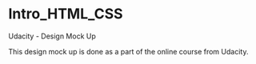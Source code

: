 # Intro_HTML_CSS
Udacity - Design Mock Up

This design mock up is done as a part of the online course from Udacity.
